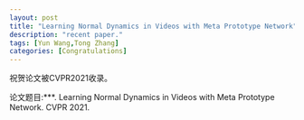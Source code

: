 ```yaml
---
layout: post
title: "Learning Normal Dynamics in Videos with Meta Prototype Network"
description: "recent paper."
tags: [Yun Wang,Tong Zhang]
categories: [Congratulations]
---
```

祝贺论文被CVPR2021收录。

论文题目:***. Learning Normal Dynamics in Videos with Meta Prototype Network. CVPR 2021.


